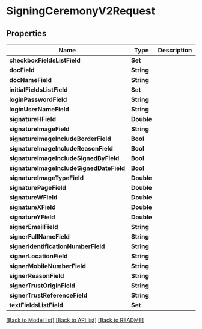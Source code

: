# SigningCeremonyV2Request

## Properties
Name | Type | Description | Notes
------------ | ------------- | ------------- | -------------
**checkboxFieldsListField** | **Set<Any>** |  | 
**docField** | **String** |  | 
**docNameField** | **String** |  | 
**initialFieldsListField** | **Set<Any>** |  | 
**loginPasswordField** | **String** |  | 
**loginUserNameField** | **String** |  | 
**signatureHField** | **Double** |  | 
**signatureImageField** | **String** |  | 
**signatureImageIncludeBorderField** | **Bool** |  | 
**signatureImageIncludeReasonField** | **Bool** |  | 
**signatureImageIncludeSignedByField** | **Bool** |  | 
**signatureImageIncludeSignedDateField** | **Bool** |  | 
**signatureImageTypeField** | **Double** |  | 
**signaturePageField** | **Double** |  | 
**signatureWField** | **Double** |  | 
**signatureXField** | **Double** |  | 
**signatureYField** | **Double** |  | 
**signerEmailField** | **String** |  | 
**signerFullNameField** | **String** |  | 
**signerIdentificationNumberField** | **String** |  | 
**signerLocationField** | **String** |  | 
**signerMobileNumberField** | **String** |  | 
**signerReasonField** | **String** |  | 
**signerTrustOriginField** | **String** |  | 
**signerTrustReferenceField** | **String** |  | 
**textFieldsListField** | **Set<Any>** |  | 

[[Back to Model list]](../README.md#documentation-for-models) [[Back to API list]](../README.md#documentation-for-api-endpoints) [[Back to README]](../README.md)


